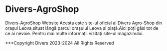 # Divers-AgroShop
Divers-AgroShop Website
Acesta este site-ul oficial al Divers Agro-Shop din orașul Leova,situat lângă parcul orașului Leova și piață.Aici poți găsi tot de ce ai nevoie.
Pentru mai multe informații vizitați site-ul magazinului.

***Copyright Divers 2023-2024 All Rights Reserved

